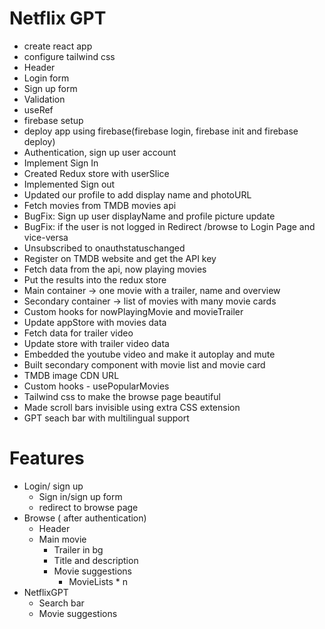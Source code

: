 # Netflix GPT
- create react app
- configure tailwind css
- Header
- Login form
- Sign up form
- Validation
- useRef
- firebase setup
- deploy app using firebase(firebase login, firebase init and firebase deploy)
- Authentication, sign up user account
- Implement Sign In
- Created Redux store with userSlice
- Implemented Sign out
- Updated our profile to add display name and photoURL
- Fetch movies from TMDB movies api
- BugFix: Sign up user displayName and profile picture update
- BugFix: if the user is not logged in Redirect /browse to Login Page and vice-versa
- Unsubscribed to onauthstatuschanged
- Register on TMDB website and get the API key
- Fetch data from the api, now playing movies
- Put the results into the redux store
- Main container -> one movie with a trailer, name and overview
- Secondary container -> list of movies with many movie cards
- Custom hooks for nowPlayingMovie and movieTrailer
- Update appStore with movies data
- Fetch data for trailer video
- Update store with trailer video data
- Embedded the youtube video and make it autoplay and mute
- Built secondary component with movie list and movie card
- TMDB image CDN URL
- Custom hooks - usePopularMovies
- Tailwind css to make the browse page beautiful
- Made scroll bars invisible using extra CSS extension
- GPT seach bar with multilingual support

# Features
- Login/ sign up
    - Sign in/sign up form
    - redirect to browse page
- Browse ( after authentication)
    - Header
    - Main movie
        - Trailer in bg
        - Title and description
        - Movie suggestions
            - MovieLists * n
- NetflixGPT
    - Search bar
    - Movie suggestions